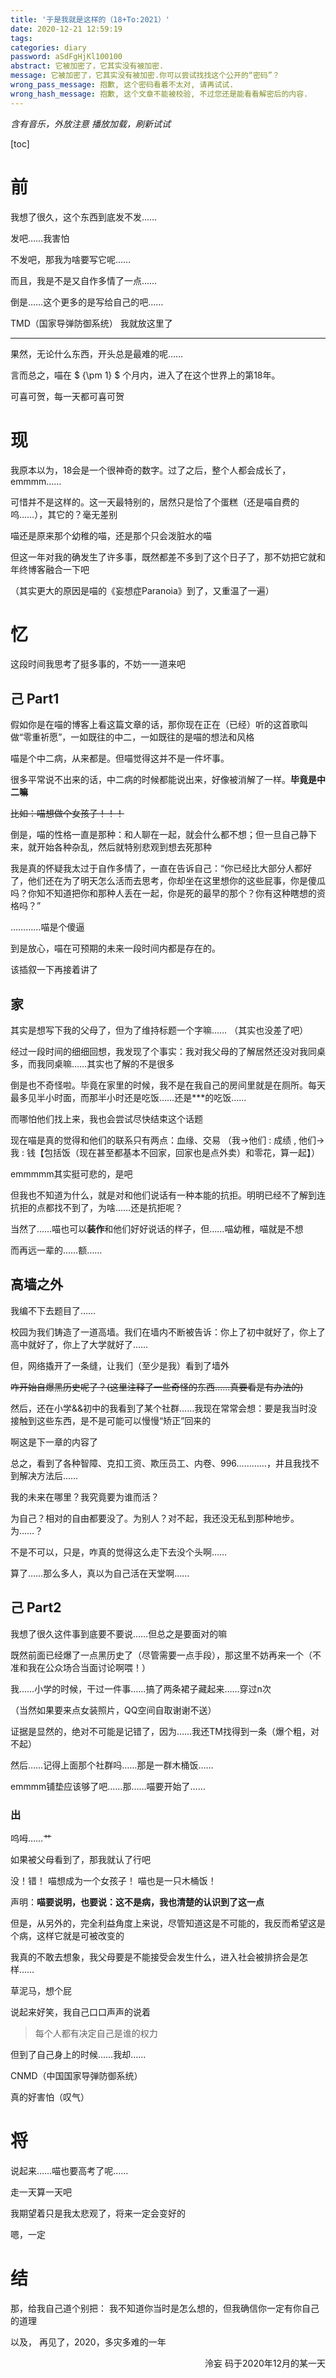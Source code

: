 ```yaml
---
title: '于是我就是这样的（18+To:2021）'
date: 2020-12-21 12:59:19
tags:
categories: diary
password: aSdFgHjKl100100
abstract: 它被加密了，它其实没有被加密.
message: 它被加密了，它其实没有被加密.你可以尝试找找这个公开的“密码”？
wrong_pass_message: 抱歉, 这个密码看着不太对, 请再试试.
wrong_hash_message: 抱歉, 这个文章不能被校验, 不过您还是能看看解密后的内容.
---
```



*含有音乐，外放注意*
*播放加载，刷新试试*


[toc]

# 前
我想了很久，这个东西到底发不发……

发吧……我害怕

不发吧，那我为啥要写它呢……

而且，我是不是又自作多情了一点……

倒是……这个更多的是写给自己的吧……

TMD（国家导弹防御系统）
我就放这里了

---

果然，无论什么东西，开头总是最难的呢……

言而总之，喵在 $ {\pm 1} $ 个月内，进入了在这个世界上的第18年。

可喜可贺，每一天都可喜可贺

# 现
我原本以为，18会是一个很神奇的数字。过了之后，整个人都会成长了，emmmm……

可惜并不是这样的。这一天最特别的，居然只是恰了个蛋糕（还是喵自费的呜……），其它的？毫无差别

喵还是原来那个幼稚的喵，还是那个只会泼脏水的喵

但这一年对我的确发生了许多事，既然都差不多到了这个日子了，那不妨把它就和年终博客融合一下吧

（其实更大的原因是喵的《妄想症Paranoia》到了，又重温了一遍）

# 忆
这段时间我思考了挺多事的，不妨一一道来吧

## 己 Part1
假如你是在喵的博客上看这篇文章的话，那你现在正在（已经）听的这首歌叫做“零重祈愿”，一如既往的中二，一如既往的是喵的想法和风格

喵是个中二病，从来都是。但喵觉得这并不是一件坏事。

很多平常说不出来的话，中二病的时候都能说出来，好像被消解了一样。**毕竟是中二嘛**

~~比如：喵想做个女孩子！！！~~

倒是，喵的性格一直是那种：和人聊在一起，就会什么都不想；但一旦自己静下来，就开始各种杂乱，然后就特别悲观到想去死那种

我是真的怀疑我太过于自作多情了，一直在告诉自己：“你已经比大部分人都好了，他们还在为了明天怎么活而去思考，你却坐在这里想你的这些屁事，你是傻瓜吗？你知不知道把你和那种人丢在一起，你是死的最早的那个？你有这种瞎想的资格吗？”

…………喵是个傻逼

到是放心，喵在可预期的未来一段时间内都是存在的。

该插叙一下再接着讲了

## 家
其实是想写下我的父母了，但为了维持标题一个字嘛……
（其实也没差了吧）

经过一段时间的细细回想，我发现了个事实：我对我父母的了解居然还没对我同桌多，而我同桌嘛……其实也了解的不是很多

倒是也不奇怪啦。毕竟在家里的时候，我不是在我自己的房间里就是在厕所。每天最多见半小时面，而那半小时还是吃饭……还是***的吃饭……

而哪怕他们找上来，我也会尝试尽快结束这个话题

现在喵是真的觉得和他们的联系只有两点：血缘、交易
（我->他们 : 成绩 , 他们->我 : 钱【包括饭（现在甚至都基本不回家，回家也是点外卖）和零花，算一起】）

emmmmm其实挺可悲的，是吧

但我也不知道为什么，就是对和他们说话有一种本能的抗拒。明明已经不了解到连抗拒的点都找不到了，为啥……还是抗拒呢？

当然了……喵也可以**装作**和他们好好说话的样子，但……喵幼稚，喵就是不想

而再远一辈的……额……

## 高墙之外
我编不下去题目了……

校园为我们铸造了一道高墙。我们在墙内不断被告诉：你上了初中就好了，你上了高中就好了，你上了大学就好了……

但，网络撬开了一条缝，让我们（至少是我）看到了墙外
<!--
~~说个可能吃惊但真实的事情：我小学其实就了解过某些奇怪？的东西了~~
~~毕竟那时的网络监管约等于没有嘛……去那种盗版小说网站看，顺着链接一路点下去，然后打开百度（没错不仅能搜到，还会给你联想出一堆东西…………~~
~~现在回头去看当年看过的小说……连我都要忍受不了中二的气息了……~~
!-->
~~咋开始自爆黑历史呢了？(这里注释了一些奇怪的东西……真要看是有办法的)~~

然后，还在小学&&初中的我看到了某个社群……我现在常常会想：要是我当时没接触到这些东西，是不是可能可以慢慢“矫正”回来的

啊这是下一章的内容了

总之，看到了各种智障、克扣工资、欺压员工、内卷、996…………，并且我找不到解决方法后……

我的未来在哪里？我究竟要为谁而活？

为自己？相对的自由都要没了。为别人？对不起，我还没无私到那种地步。为……？

不是不可以，只是，咋真的觉得这么走下去没个头啊……

算了……那么多人，真以为自己活在天堂啊……

## 己 Part2
我想了很久这件事到底要不要说……但总之是要面对的嘛

既然前面已经爆了一点黑历史了（尽管需要一点手段），那这里不妨再来一个（不准和我在公众场合当面讨论啊喂！）

我……小学的时候，干过一件事……搞了两条裙子藏起来……穿过n次

（当然如果要来点女装照片，QQ空间自取谢谢不送）

证据是显然的，绝对不可能是记错了，因为……我还TM找得到一条（爆个粗，对不起）

然后……记得上面那个社群吗……那是一群木桶饭……

emmmm铺垫应该够了吧……那……喵要开始了……

### 出
呜呣……艹

如果被父母看到了，那我就认了行吧

没！错！
喵想成为一个女孩子！
喵也是一只木桶饭！

声明：**喵要说明，也要说：这不是病，我也清楚的认识到了这一点**

但是，从另外的，完全利益角度上来说，尽管知道这是不可能的，我反而希望这是个病，这样它就是可被改变的

我真的不敢去想象，我父母要是不能接受会发生什么，进入社会被排挤会是怎样……

草泥马，想个屁

说起来好笑，我自己口口声声的说着
> 每个人都有决定自己是谁的权力

但到了自己身上的时候……我却……

CNMD（中国国家导弹防御系统）

真的好害怕（叹气）

# 将
说起来……喵也要高考了呢……

走一天算一天吧

我期望着只是我太悲观了，将来一定会变好的

嗯，一定

# 结

那，给我自己道个别把：
我不知道你当时是怎么想的，但我确信你一定有你自己的道理

以及，
再见了，2020，多灾多难的一年

<p align="right"> 泠妄 码于2020年12月的某一天</p>
